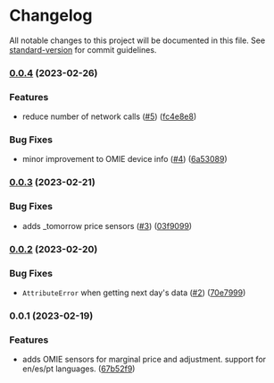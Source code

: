# Changelog

All notable changes to this project will be documented in this file. See [standard-version](https://github.com/conventional-changelog/standard-version) for commit guidelines.

### [0.0.4](https://github.com/luuuis/hass_omie/compare/v0.0.3...v0.0.4) (2023-02-26)


### Features

* reduce number of network calls ([#5](https://github.com/luuuis/hass_omie/issues/5)) ([fc4e8e8](https://github.com/luuuis/hass_omie/commit/fc4e8e887c9fd3b4b6507870cff3ac2924d2662d))


### Bug Fixes

* minor improvement to OMIE device info ([#4](https://github.com/luuuis/hass_omie/issues/4)) ([6a53089](https://github.com/luuuis/hass_omie/commit/6a53089de43b8b18dca77454088a92570ac4618b))

### [0.0.3](https://github.com/luuuis/hass_omie/compare/v0.0.2...v0.0.3) (2023-02-21)


### Bug Fixes

* adds _tomorrow price sensors ([#3](https://github.com/luuuis/hass_omie/issues/3)) ([03f9099](https://github.com/luuuis/hass_omie/commit/03f90997d28ca4f9444a9446a47a3c080da29fd3))

### [0.0.2](https://github.com/luuuis/hass_omie/compare/v0.0.1...v0.0.2) (2023-02-20)


### Bug Fixes

* `AttributeError` when getting next day's data ([#2](https://github.com/luuuis/hass_omie/issues/2)) ([70e7999](https://github.com/luuuis/hass_omie/commit/70e7999e6e9d342ba68f78b71953fe03427b52a9))

### 0.0.1 (2023-02-19)


### Features

* adds OMIE sensors for marginal price and adjustment. support for en/es/pt languages. ([67b52f9](https://github.com/luuuis/hass_omie/commit/67b52f9dbc5f2015ac9c143d76f72b923a17b8ca))
